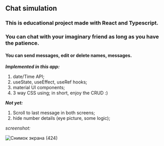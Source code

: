 ## Chat simulation 
### This is educational project made with React and Typescript.
### You can chat with your imaginary friend as long as you have the patience.
#### You can send messages, edit or delete names, messages.

***Implemented in this app:***

1. date/Time API;
2. useState, useEffect, useRef hooks;
3. material UI components;
4. 3 way CSS using;
 in short, enjoy the CRUD :)

***Not yet:***

1. Scroll to last message in both screens;
2. hide number details (eye picture, some logic);

*screenshot:*

![Снимок экрана (424)](https://user-images.githubusercontent.com/106627293/229617006-f7aa27a1-db35-4d88-a09a-9e81edeeffe2.png)
